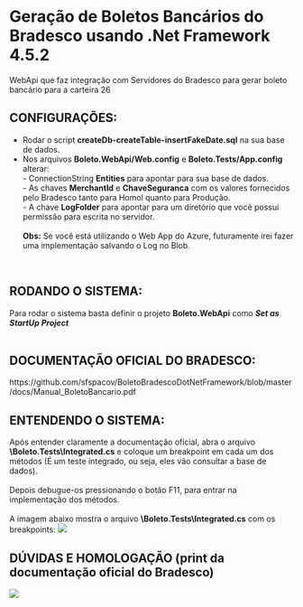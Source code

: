 # Geração de Boletos Bancários do Bradesco usando .Net Framework 4.5.2
WebApi que faz integração com Servidores do Bradesco para gerar boleto bancário para a carteira 26
<br><h2>CONFIGURAÇÕES:</h2>
<ul>
	<li>
		Rodar o script <b>createDb-createTable-insertFakeDate.sql</b> na sua base de dados.
	</li>
	<li>
		Nos arquivos <b>Boleto.WebApi/Web.config</b> e <b>Boleto.Tests/App.config</b> alterar:<br>
		- ConnectionString <b>Entities</b> para apontar para sua base de dados.<br>
		- As chaves <b>MerchantId</b> e <b>ChaveSeguranca</b> com os valores fornecidos pelo Bradesco tanto para Homol quanto para Produção.<br>
		- A chave <b>LogFolder</b> para apontar para um diretório que você possui permissão para escrita no servidor.<br>	
		<br><b>Obs:</b> Se você está utilizando o Web App do Azure, futuramente irei fazer uma implementação salvando o Log no Blob.
	</li>	
</ul>
<br><h2>RODANDO O SISTEMA:</h2>
Para rodar o sistema basta definir o projeto <b>Boleto.WebApi</b> como <i><b>Set as StartUp Project</b></i><br>
<br><h2>DOCUMENTAÇÃO OFICIAL DO BRADESCO:</h2>
https://github.com/sfspacov/BoletoBradescoDotNetFramework/blob/master/docs/Manual_BoletoBancario.pdf
<br><h2>ENTENDENDO O SISTEMA:</h2>
Após entender claramente a documentação oficial, abra o arquivo <b>\Boleto.Tests\Integrated.cs</b> e coloque um breakpoint em cada um dos métodos (É um teste integrado, ou seja, eles vão consultar a base de dados).<br><br>Depois debugue-os pressionando o botão F11, para entrar na implementação dos métodos.<br><br>
A imagem abaixo mostra o arquivo <b>\Boleto.Tests\Integrated.cs</b> com os breakpoints:
<img src="https://raw.githubusercontent.com/sfspacov/BoletoBradescoDotNetFramework/master/docs/testes_integrados.PNG" />
<br><h2>DÚVIDAS E HOMOLOGAÇÃO (print da documentação oficial do Bradesco)</h2>
<img src="https://raw.githubusercontent.com/sfspacov/BoletoBradescoDotNetFramework/master/docs/homologacao.PNG" />
